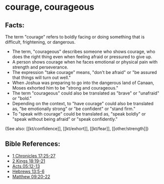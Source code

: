 # courage, courageous  #

## Facts: ##

The term "courage" refers to boldly facing or doing something that is difficult, frightening, or dangerous. 

* The term, "courageous" describes someone who shows courage, who does the right thing even when feeling afraid or pressured to give up.
* A person shows courage when he faces emotional or physical pain with strength and perseverance.
* The expression "take courage" means, "don't be afraid" or "be assured that things will turn out well."
* When Joshua was preparing to go into the dangerous land of Canaan, Moses exhorted him to be "strong and courageous." 
* The term "courageous" could also be translated as "brave" or "unafraid" or "bold."
* Depending on the context, to "have courage" could also be translated as, "be emotionally strong" or "be confident" or "stand firm."
* To "speak with courage" could be translated as, "speak boldly" or "speak without being afraid" or "speak confidently."

(See also: [[kt/confidence]], [[kt/exhort]], [[kt/fear]], [[other/strength]])

## Bible References: ##

* [1 Chronicles 17:25-27](en/tn/1ch/help/17/25)
* [2 Kings 18:19-21](en/tn/2ki/help/18/19)
* [Acts 05:12-13](en/tn/act/help/05/12)
* [Hebrews 13:5-6](en/tn/heb/help/13/05)
* [Matthew 09:20-22](en/tn/mat/help/09/20)